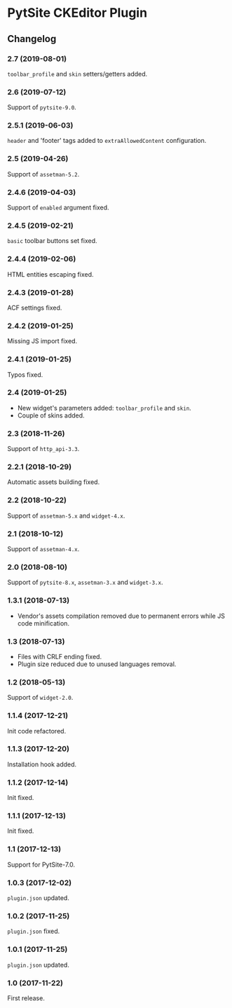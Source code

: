 # PytSite CKEditor Plugin


## Changelog


### 2.7 (2019-08-01)

`toolbar_profile` and `skin` setters/getters added.


### 2.6 (2019-07-12)

Support of `pytsite-9.0`.


### 2.5.1 (2019-06-03)

`header` and 'footer' tags added to `extraAllowedContent` configuration.


### 2.5 (2019-04-26)

Support of `assetman-5.2`.


### 2.4.6 (2019-04-03)

Support of `enabled` argument fixed.


### 2.4.5 (2019-02-21)

`basic` toolbar buttons set fixed.


### 2.4.4 (2019-02-06)

HTML entities escaping fixed.


### 2.4.3 (2019-01-28)

ACF settings fixed.


### 2.4.2 (2019-01-25)

Missing JS import fixed.


### 2.4.1 (2019-01-25)

Typos fixed.


### 2.4 (2019-01-25)

- New widget's parameters added: `toolbar_profile` and `skin`.
- Couple of skins added.


### 2.3 (2018-11-26)

Support of `http_api-3.3`.


### 2.2.1 (2018-10-29)

Automatic assets building fixed.


### 2.2 (2018-10-22)

Support of `assetman-5.x` and `widget-4.x`.


### 2.1 (2018-10-12)

Support of `assetman-4.x`.


### 2.0 (2018-08-10)

Support of `pytsite-8.x`, `assetman-3.x` and `widget-3.x`.


### 1.3.1 (2018-07-13)

- Vendor's assets compilation removed due to permanent errors while
  JS code minification.


### 1.3 (2018-07-13)

- Files with CRLF ending fixed.
- Plugin size reduced due to unused languages removal.


### 1.2 (2018-05-13)

Support of `widget-2.0`.


### 1.1.4 (2017-12-21)

Init code refactored.


### 1.1.3 (2017-12-20)

Installation hook added.


### 1.1.2 (2017-12-14)

Init fixed.


### 1.1.1 (2017-12-13)

Init fixed.


### 1.1 (2017-12-13)

Support for PytSite-7.0.


### 1.0.3 (2017-12-02)

`plugin.json` updated.


### 1.0.2 (2017-11-25)

`plugin.json` fixed.


### 1.0.1 (2017-11-25)

`plugin.json` updated.


### 1.0 (2017-11-22)

First release.
